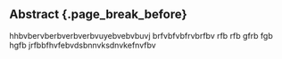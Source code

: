 ## Abstract {.page_break_before}
hhbvbervberbverbverbvuyebvebvbuvj brfvbfvbfrvbrfbv rfb rfb gfrb fgb hgfb jrfbbfhvfebvdsbnnvksdnvkefnvfbv
